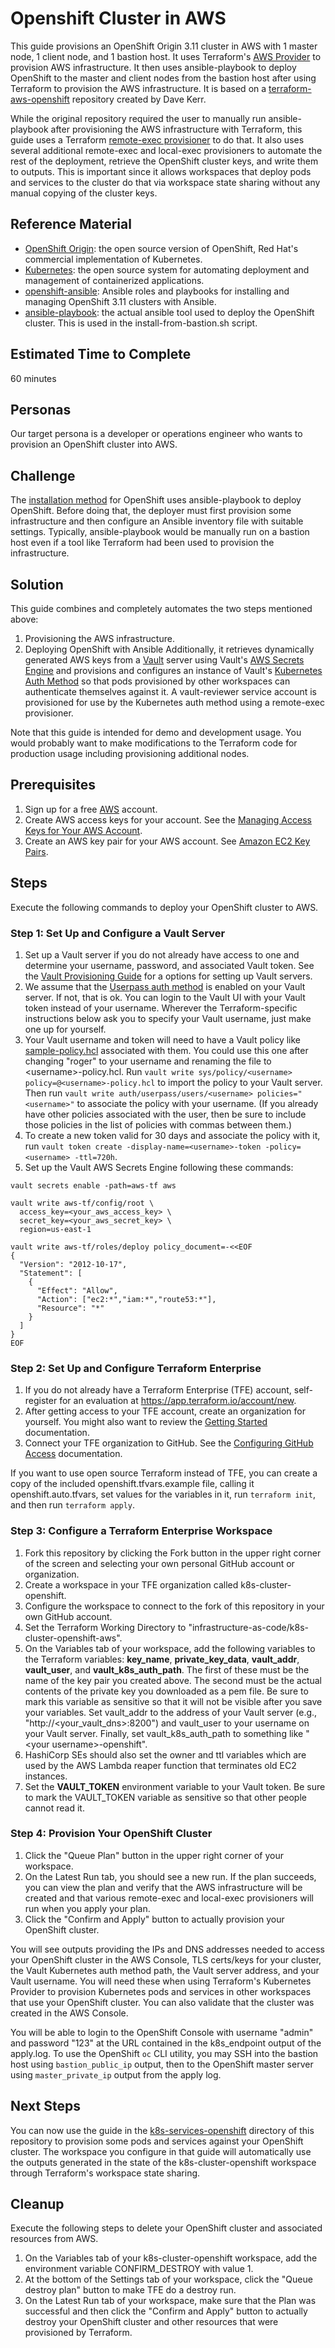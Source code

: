 # Openshift Cluster in AWS
This guide provisions an OpenShift Origin 3.11 cluster in AWS with 1 master node, 1 client node, and 1 bastion host. It uses Terraform's [AWS Provider](https://www.terraform.io/docs/providers/aws/index.html) to provision AWS infrastructure. It then uses ansible-playbook to deploy OpenShift to the master and client nodes from the bastion host after using Terraform to provision the AWS infrastructure. It is based on a [terraform-aws-openshift](https://github.com/dwmkerr/terraform-aws-openshift) repository created by Dave Kerr.

While the original repository required the user to manually run ansible-playbook after provisioning the AWS infrastructure with Terraform, this guide uses a Terraform [remote-exec provisioner](https://www.terraform.io/docs/provisioners/remote-exec.html) to do that. It also uses several additional remote-exec and local-exec provisioners to automate the rest of the deployment, retrieve the OpenShift cluster keys, and write them to outputs. This is important since it allows workspaces that deploy pods and services to the cluster do that via workspace state sharing without any manual copying of the cluster keys.

## Reference Material
* [OpenShift Origin](https://www.openshift.org/): the open source version of OpenShift, Red Hat's commercial implementation of Kubernetes.
* [Kubernetes](https://kubernetes.io/): the open source system for automating deployment and management of containerized applications.
* [openshift-ansible](https://github.com/openshift/openshift-ansible/tree/release-3.11): Ansible roles and playbooks for installing and managing OpenShift 3.11 clusters with Ansible.
* [ansible-playbook](https://docs.ansible.com/ansible/2.4/ansible-playbook.html): the actual ansible tool used to deploy the OpenShift cluster. This is used in the install-from-bastion.sh script.

## Estimated Time to Complete
60 minutes

## Personas
Our target persona is a developer or operations engineer who wants to provision an OpenShift cluster into AWS.

## Challenge
The [installation method](https://docs.openshift.com/container-platform/3.11/install/index.html) for OpenShift uses ansible-playbook to deploy OpenShift. Before doing that, the deployer must first provision some infrastructure and then configure an Ansible inventory file with suitable settings. Typically, ansible-playbook would be manually run on a bastion host even if a tool like Terraform had been used to provision the infrastructure.

## Solution
This guide combines and completely automates the two steps mentioned above:
1. Provisioning the AWS infrastructure.
1. Deploying OpenShift with Ansible
Additionally, it retrieves dynamically generated AWS keys from a [Vault](https://www.vaultproject.io/) server using Vault's [AWS Secrets Engine](https://www.vaultproject.io/docs/secrets/aws/index.html) and provisions and configures an instance of Vault's [Kubernetes Auth Method](https://www.vaultproject.io/docs/auth/kubernetes.html) so that pods provisioned by other workspaces can authenticate themselves against it. A vault-reviewer service account is provisioned for use by the Kubernetes auth method using a remote-exec provisioner.

Note that this guide is intended for demo and development usage. You would probably want to make modifications to the Terraform code for production usage including provisioning additional nodes.

## Prerequisites
1. Sign up for a free [AWS](https://aws.amazon.com/free/) account.
1. Create AWS access keys for your account. See the [Managing Access Keys for Your AWS Account](https://docs.aws.amazon.com/general/latest/gr/managing-aws-access-keys.html).
1. Create an AWS key pair for your AWS account. See [Amazon EC2 Key Pairs](https://docs.aws.amazon.com/AWSEC2/latest/UserGuide/ec2-key-pairs.html).

## Steps
Execute the following commands to deploy your OpenShift cluster to AWS.

### Step 1: Set Up and Configure a Vault Server
1. Set up a Vault server if you do not already have access to one and determine your username, password, and associated Vault token. See the [Vault Provisioning Guide](https://github.com/hashicorp/vault-guides/tree/master/operations/provision-vault) for a options for setting up Vault servers.
1. We assume that the [Userpass auth method](https://www.vaultproject.io/docs/auth/userpass.html) is enabled on your Vault server.  If not, that is ok.  You can login to the Vault UI with your Vault token instead of your username. Wherever the Terraform-specific instructions below ask you to specify your Vault username, just make one up for yourself.
1. Your Vault username and token will need to have a Vault policy like [sample-policy.hcl](./sample-policy.hcl) associated with them. You could use this one after changing "roger" to your username and renaming the file to \<username\>-policy.hcl.  Run `vault write sys/policy/<username> policy=@<username>-policy.hcl` to import the policy to your Vault server. Then run `vault write auth/userpass/users/<username> policies="<username>"` to associate the policy with your username. (If you already have other policies associated with the user, then be sure to include those policies in the list of policies with commas between them.)
1. To create a new token valid for 30 days and associate the policy with it, run `vault token create -display-name=<username>-token -policy=<username> -ttl=720h`.
1. Set up the Vault AWS Secrets Engine following these commands:
```
vault secrets enable -path=aws-tf aws

vault write aws-tf/config/root \
  access_key=<your_aws_access_key> \
  secret_key=<your_aws_secret_key> \
  region=us-east-1
  
vault write aws-tf/roles/deploy policy_document=-<<EOF
{
  "Version": "2012-10-17",
  "Statement": [
    {
      "Effect": "Allow",
      "Action": ["ec2:*","iam:*","route53:*"],
      "Resource": "*"
    }
  ]
}
EOF
```

### Step 2: Set Up and Configure Terraform Enterprise

1. If you do not already have a Terraform Enterprise (TFE) account, self-register for an evaluation at https://app.terraform.io/account/new.
1. After getting access to your TFE account, create an organization for yourself. You might also want to review the [Getting Started](https://www.terraform.io/docs/enterprise/getting-started/index.html) documentation.
1. Connect your TFE organization to GitHub. See the [Configuring GitHub Access](https://www.terraform.io/docs/enterprise/vcs/github.html) documentation.

If you want to use open source Terraform instead of TFE, you can create a copy of the included openshift.tfvars.example file, calling it openshift.auto.tfvars, set values for the variables in it, run `terraform init`, and then run `terraform apply`.

### Step 3: Configure a Terraform Enterprise Workspace
1. Fork this repository by clicking the Fork button in the upper right corner of the screen and selecting your own personal GitHub account or organization.
1. Create a workspace in your TFE organization called k8s-cluster-openshift.
1. Configure the workspace to connect to the fork of this repository in your own GitHub account.
1. Set the Terraform Working Directory to "infrastructure-as-code/k8s-cluster-openshift-aws".
1. On the Variables tab of your workspace, add the following variables to the Terraform variables: **key_name**, **private_key_data**, **vault_addr**, **vault_user**, and **vault_k8s_auth_path**. The first of these must be the name of the key pair you created above. The second must be the actual contents of the private key you downloaded as a pem file.  Be sure to mark this variable as sensitive so that it will not be visible after you save your variables. Set vault_addr to the address of your Vault server (e.g., "http://<your_vault_dns>:8200") and vault_user to your username on your Vault server. Finally, set vault_k8s_auth_path to something like "\<your username\>-openshift".
1. HashiCorp SEs should also set the owner and ttl variables which are used by the AWS Lambda reaper function that terminates old EC2 instances.
1. Set the **VAULT_TOKEN** environment variable to your Vault token. Be sure to mark the VAULT_TOKEN variable as sensitive so that other people cannot read it.

### Step 4: Provision Your OpenShift Cluster
1. Click the "Queue Plan" button in the upper right corner of your workspace.
1. On the Latest Run tab, you should see a new run. If the plan succeeds, you can view the plan and verify that the AWS infrastructure will be created and that various remote-exec and local-exec provisioners will run when you apply your plan.
1. Click the "Confirm and Apply" button to actually provision your OpenShift cluster.

You will see outputs providing the IPs and DNS addresses needed to access your OpenShift cluster in the AWS Console, TLS certs/keys for your cluster, the Vault Kubernetes auth method path, the Vault server address, and your Vault username. You will need these when using Terraform's Kubernetes Provider to provision Kubernetes pods and services in other workspaces that use your OpenShift cluster. You can also validate that the cluster was created in the AWS Console.

You will be able to login to the OpenShift Console with username "admin" and password "123" at the URL contained in the k8s_endpoint output of the apply.log. To use the OpenShift `oc` CLI utility, you may SSH into the bastion host using `bastion_public_ip` output, then to the OpenShift master server using `master_private_ip` output from the apply log.

## Next Steps
You can now use the guide in the [k8s-services-openshift](../../self-serve-infrastructure/k8s-services-openshift) directory of this repository to provision some pods and services against your OpenShift cluster. The workspace you configure in that guide will automatically use the outputs generated in the state of the k8s-cluster-openshift workspace through Terraform's workspace state sharing.

## Cleanup
Execute the following steps to delete your OpenShift cluster and associated resources from AWS.

1. On the Variables tab of your k8s-cluster-openshift workspace, add the environment variable CONFIRM_DESTROY with value 1.
1. At the bottom of the Settings tab of your workspace, click the "Queue destroy plan" button to make TFE do a destroy run.
1. On the Latest Run tab of your workspace, make sure that the Plan was successful and then click the "Confirm and Apply" button to actually destroy your OpenShift cluster and other resources that were provisioned by Terraform.
